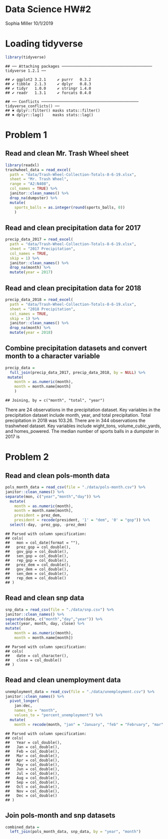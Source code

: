Data Science HW\#2
================
Sophia Miller
10/1/2019

# Loading tidyverse

``` r
library(tidyverse)
```

    ## ── Attaching packages ──────────────────────────────────────── tidyverse 1.2.1 ──

    ## ✔ ggplot2 3.2.1     ✔ purrr   0.3.2
    ## ✔ tibble  2.1.3     ✔ dplyr   0.8.3
    ## ✔ tidyr   1.0.0     ✔ stringr 1.4.0
    ## ✔ readr   1.3.1     ✔ forcats 0.4.0

    ## ── Conflicts ─────────────────────────────────────────── tidyverse_conflicts() ──
    ## ✖ dplyr::filter() masks stats::filter()
    ## ✖ dplyr::lag()    masks stats::lag()

# Problem 1

## Read and clean Mr. Trash Wheel sheet

``` r
library(readxl)
trashwheel_data = read_excel(
  path = "data/Trash-Wheel-Collection-Totals-8-6-19.xlsx",
  sheet = "Mr. Trash Wheel",
  range = "A2:N408",
  col_names = TRUE) %>%
  janitor::clean_names() %>%
  drop_na(dumpster) %>%
  mutate(
    sports_balls = as.integer(round(sports_balls, 0))
    )
```

## Read and clean precipitation data for 2017

``` r
precip_data_2017 = read_excel(
  path = "data/Trash-Wheel-Collection-Totals-8-6-19.xlsx",
  sheet = "2017 Precipitation",
  col_names = TRUE,
  skip = 1) %>%
  janitor::clean_names() %>%
  drop_na(month) %>%
  mutate(year = 2017)
```

## Read and clean precipitation data for 2018

``` r
precip_data_2018 = read_excel(
  path = "data/Trash-Wheel-Collection-Totals-8-6-19.xlsx",
  sheet = "2018 Precipitation",
  col_names = TRUE,
  skip = 1) %>%
  janitor::clean_names() %>%
  drop_na(month) %>%
  mutate(year = 2018)
```

## Combine precipitation datasets and convert month to a character variable

``` r
precip_data = 
  full_join(precip_data_2017, precip_data_2018, by = NULL) %>%
 mutate(
    month = as.numeric(month),
    month = month.name[month]
    )
```

    ## Joining, by = c("month", "total", "year")

There are 24 observations in the precipitation dataset. Key variables in
the precipitation dataset include month, year, and total precipitation.
Total precipitation in 2018 was 103.26. There are in 344 observations
the trashwheel dataset. Key variables include wight\_tons,
volume\_cubic\_yards, and homes\_powered. The median number of sports
balls in a dumpster in 2017 is

# Problem 2

## Read and clean pols-month data

``` r
pols_month_data = read_csv(file = "./data/pols-month.csv") %>%
janitor::clean_names() %>%
separate(mon, c("year","month","day")) %>%
  mutate(
    month = as.numeric(month),
    month = month.name[month],
    president = prez_dem,
    president = recode(president, '1' = "dem", '0' = "gop")) %>%
  select(-day, -prez_gop, -prez_dem)
```

    ## Parsed with column specification:
    ## cols(
    ##   mon = col_date(format = ""),
    ##   prez_gop = col_double(),
    ##   gov_gop = col_double(),
    ##   sen_gop = col_double(),
    ##   rep_gop = col_double(),
    ##   prez_dem = col_double(),
    ##   gov_dem = col_double(),
    ##   sen_dem = col_double(),
    ##   rep_dem = col_double()
    ## )

## Read and clean snp data

``` r
snp_data = read_csv(file = "./data/snp.csv") %>%
janitor::clean_names() %>%
separate(date, c("month","day","year")) %>%
select(year, month, day, close) %>%
mutate(
    month = as.numeric(month),
    month = month.name[month])
```

    ## Parsed with column specification:
    ## cols(
    ##   date = col_character(),
    ##   close = col_double()
    ## )

## Read and clean unemployment data

``` r
unemployment_data = read_csv(file = "./data/unemployment.csv") %>%
janitor::clean_names() %>%
  pivot_longer(
    jan:dec,
    names_to = "month",
    values_to = "percent_unemployment") %>%
  mutate(
    month = recode(month, "jan" = "January", "feb" = "February", "mar" = "March", "apr" = "April", "may" = "May", "jun" = "June", "jul" = "July", "aug" = "August", "sep" = "September", "oct" = "October", "nov" = "November", "dec" = "December"))
```

    ## Parsed with column specification:
    ## cols(
    ##   Year = col_double(),
    ##   Jan = col_double(),
    ##   Feb = col_double(),
    ##   Mar = col_double(),
    ##   Apr = col_double(),
    ##   May = col_double(),
    ##   Jun = col_double(),
    ##   Jul = col_double(),
    ##   Aug = col_double(),
    ##   Sep = col_double(),
    ##   Oct = col_double(),
    ##   Nov = col_double(),
    ##   Dec = col_double()
    ## )

## Join pols-month and snp datasets

``` r
combined_data = 
  left_join(pols_month_data, snp_data, by = "year", "month")
```
